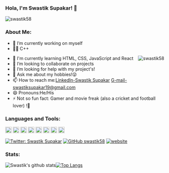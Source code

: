 ### Hola, I'm Swastik Supakar! 👋
<p align="left"> <img src="https://komarev.com/ghpvc/?username=swastik58&label=Hit's&color=blue&style=plastic" alt="swastik58" /> </p>



### About Me:
- 🔭 I’m currently working on myself
- 💪🏻 C++<p align="right"><img align="right" src="https://github-readme-streak-stats.herokuapp.com/?user=swastik58" alt="swastik58" /></p>
- 🌱 I'm currently learning HTML, CSS, JavaScript and React
- 👯 I’m looking to collaborate on projects
- 🤔 I’m looking for help with my project's!
- 💬 Ask me about my hobbies!😜
- 📫 How to reach me:[LinkedIn-Swastik Supakar](https://www.linkedin.com/in/swastik-s-697214100/) G-mail-swastiksupakar19@gmail.com
- 😄 Pronouns:He/His
- ⚡ Not so fun fact: Gamer and movie freak (also a cricket and football lover) !🤣
### Languages and Tools:
<img height="20" width="20" src="https://unpkg.com/simple-icons@v3/icons/kubernetes.svg" /> <img height="20" width="20" src="https://unpkg.com/simple-icons@v3/icons/python.svg" /> <img height="20" width="20" src="https://unpkg.com/simple-icons@v3/icons/docker.svg" /> <img height="20" width="20" src="https://unpkg.com/simple-icons@v3/icons/pytorch.svg" />  <img height="20" width="20" src="https://unpkg.com/simple-icons@v3/icons/googlecloud.svg" /> <img height="20" width="20" src="https://unpkg.com/simple-icons@v3/icons/javascript.svg" /> <img height="20" width="20" src="https://unpkg.com/simple-icons@v3/icons/cplusplus.svg" /> <img height="20" width="20" src="https://unpkg.com/simple-icons@v3/icons/tensorflow.svg" />


[![Twitter: Swastik Supakar](https://img.shields.io/twitter/follow/Swastik123451?style=social)](https://twitter.com/SwastikSupakar)
[![GitHub swastik58](https://img.shields.io/github/followers/swastik58?label=follow&style=social)](https://github.com/swastik58)
[![website](https://img.shields.io/badge/PortfolioWebsite-swastik58-2648ff?style=flat-square&logo=google-chrome)](https://swastik-portfolio.netlify.app/)

### Stats:
![Swastik's github stats](https://github-readme-stats.vercel.app/api?username=swastik58&show_icons=true&theme=tokyonight)[![Top Langs](https://github-readme-stats.vercel.app/api/top-langs/?username=swastik58&layout=compact)](https://github.com/swastik58/github-readme-stats)

